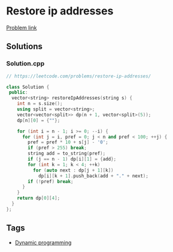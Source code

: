 # Restore ip addresses

[Problem link](https://leetcode.com/problems/restore-ip-addresses/)

## Solutions


### Solution.cpp
```cpp
// https://leetcode.com/problems/restore-ip-addresses/

class Solution {
 public:
  vector<string> restoreIpAddresses(string s) {
    int n = s.size();
    using split = vector<string>;
    vector<vector<split>> dp(n + 1, vector<split>(5));
    dp[n][0] = {""};

    for (int i = n - 1; i >= 0; --i) {
      for (int j = i, pref = 0; j < n and pref < 100; ++j) {
        pref = pref * 10 + s[j] - '0';
        if (pref > 255) break;
        string add = to_string(pref);
        if (j == n - 1) dp[i][1] = {add};
        for (int k = 1; k < 4; ++k)
          for (auto next : dp[j + 1][k])
            dp[i][k + 1].push_back(add + "." + next);
        if (!pref) break;
      }
    }
    return dp[0][4];
  }
};
```
## Tags

* [Dynamic programming](/Collections/dynamic-programming.md#dynamic-programming)
